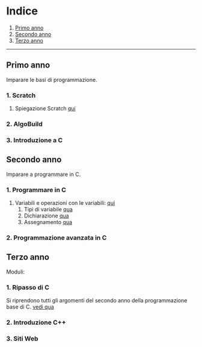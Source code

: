 # Indice
   1. [Primo anno](#primo-anno)
   2. [Secondo anno](#secondo-anno)
   3. [Terzo anno](#terzo-anno)

---

## Primo anno
Imparare le basi di programmazione.

### 1. Scratch
1. Spiegazione Scratch [qui](/PrimoAnno/Lezione1/scratch.md)


### 2. AlgoBuild

### 3. Introduzione a C

## Secondo anno
Imparare a programmare in C.

### 1. Programmare in C
1. Variabili e operazioni con le variabili: [qui](/SecondoAnno/Variabili/variabili.md)
   1. Tipi di variabile [qua](/SecondoAnno/Variabili/datatypes.md)
   2. Dichiarazione [qua](/SecondoAnno/Variabili/declaration.md)
   3. Assegnamento [qua](/SecondoAnno/Variabili/assignment.md)

### 2. Programmazione avanzata in C

## Terzo anno

Moduli:

### 1. Ripasso di C

Si riprendono tutti gli argomenti del secondo anno della programmazione base di C. [vedi qua](#secondo-anno)

### 2. Introduzione C++
### 3. Siti Web